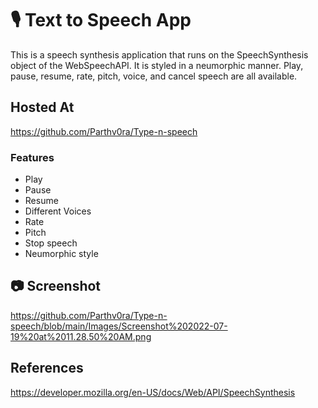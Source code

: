 # 🎙 Text to Speech App
This is a speech synthesis application that runs on the SpeechSynthesis object of the WebSpeechAPI.
It is styled in a neumorphic manner. Play, pause, resume, rate, pitch, voice, and cancel speech are all available. 



## Hosted At
https://github.com/Parthv0ra/Type-n-speech



### Features
- Play
- Pause
- Resume
- Different Voices
- Rate
- Pitch
- Stop speech
- Neumorphic style



## 📷 Screenshot
https://github.com/Parthv0ra/Type-n-speech/blob/main/Images/Screenshot%202022-07-19%20at%2011.28.50%20AM.png




## References
https://developer.mozilla.org/en-US/docs/Web/API/SpeechSynthesis
